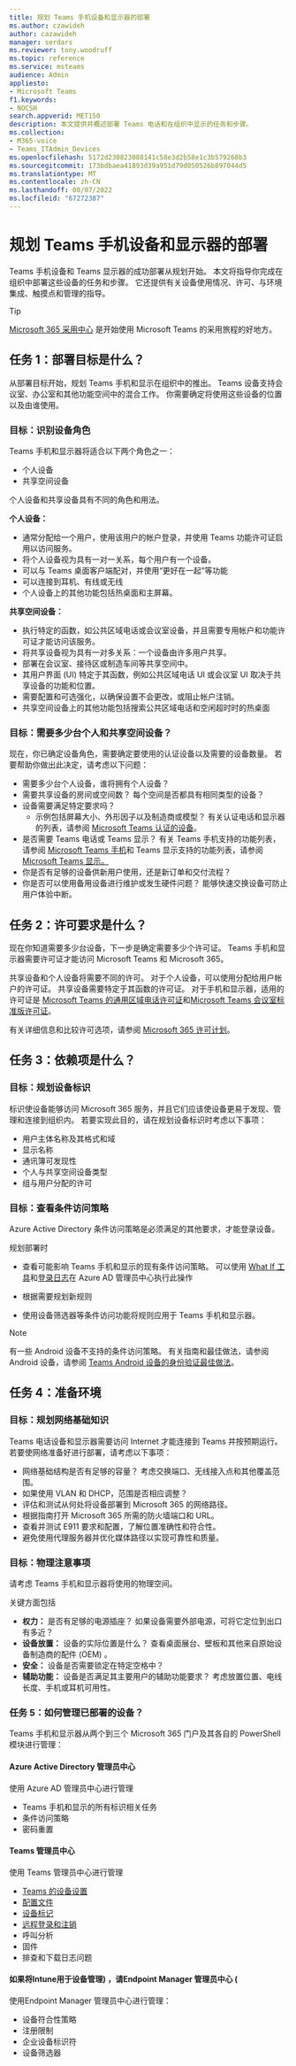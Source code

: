 ```yaml
---
title: 规划 Teams 手机设备和显示器的部署
ms.author: czawideh
author: cazawideh
manager: serdars
ms.reviewer: tony.woodruff
ms.topic: reference
ms.service: msteams
audience: Admin
appliesto:
- Microsoft Teams
f1.keywords:
- NOCSH
search.appverid: MET150
description: 本文提供并概述部署 Teams 电话和在组织中显示的任务和步骤。
ms.collection:
- M365-voice
- Teams_ITAdmin_Devices
ms.openlocfilehash: 5172d230823088141c58e3d2b58e1c3b579268b3
ms.sourcegitcommit: 173bdbaea41893d39a951d79d050526b897044d5
ms.translationtype: MT
ms.contentlocale: zh-CN
ms.lasthandoff: 08/07/2022
ms.locfileid: "67272387"
---
```

# <a name="plan-your-deployment-for-teams-phone-devices-and-displays"></a>规划 Teams 手机设备和显示器的部署

Teams 手机设备和 Teams 显示器的成功部署从规划开始。 本文将指导你完成在组织中部署这些设备的任务和步骤。 它还提供有关设备使用情况、许可、与环境集成、触摸点和管理的指导。

> [!TIP]
> [Microsoft 365 采用中心](https://adoption.microsoft.com/) 是开始使用 Microsoft Teams 的采用旅程的好地方。

## <a name="task-1-what-are-your-deployment-objectives"></a>任务 1：部署目标是什么？

从部署目标开始，规划 Teams 手机和显示在组织中的推出。 Teams 设备支持会议室、办公室和其他功能空间中的混合工作。 你需要确定将使用这些设备的位置以及由谁使用。

### <a name="objective-identify-your-device-personas"></a>目标：识别设备角色

Teams 手机和显示器将适合以下两个角色之一： 

- 个人设备
- 共享空间设备

个人设备和共享设备具有不同的角色和用法。 

**个人设备：** 

- 通常分配给一个用户，使用该用户的帐户登录，并使用 Teams 功能许可证启用以访问服务。
- 将个人设备视为具有一对一关系，每个用户有一个设备。
- 可以与 Teams 桌面客户端配对，并使用“更好在一起”等功能
- 可以连接到耳机、有线或无线
- 个人设备上的其他功能包括热桌面和主屏幕。 

**共享空间设备：**

- 执行特定的函数，如公共区域电话或会议室设备，并且需要专用帐户和功能许可证才能访问该服务。
- 将共享设备视为具有一对多关系：一个设备由许多用户共享。
- 部署在会议室、接待区或制造车间等共享空间中。 
- 其用户界面 (UI) 特定于其函数，例如公共区域电话 UI 或会议室 UI 取决于共享设备的功能和位置。
- 需要配置和可选强化，以确保设置不会更改，或阻止帐户注销。 
- 共享空间设备上的其他功能包括搜索公共区域电话和空闲超时时的热桌面

### <a name="objective-how-many-personal-and-shared-space-devices-do-you-need"></a>目标：需要多少台个人和共享空间设备？

现在，你已确定设备角色，需要确定要使用的认证设备以及需要的设备数量。 若要帮助你做出此决定，请考虑以下问题： 

- 需要多少台个人设备，谁将拥有个人设备？
- 需要共享设备的房间或空间数？ 每个空间是否都具有相同类型的设备？ 
- 设备需要满足特定要求吗？
    - 示例包括屏幕大小、外形因子以及制造商或模型？ 有关认证电话和显示器的列表，请参阅 [Microsoft Teams 认证的设备](teams-ip-phones.md)。
-  是否需要 Teams 电话或 Teams 显示？ 有关 Teams 手机支持的功能列表，请参阅 [Microsoft Teams 手机](phones-for-teams.md#features-supported-by-teams-phones)和 Teams 显示支持的功能列表，请参阅 [Microsoft Teams 显示。](teams-displays.md#features-supported-by-teams-displays)
- 你是否有足够的设备供新用户使用，还是新订单和交付流程？
- 你是否可以使用备用设备进行维护或发生硬件问题？ 能够快速交换设备可防止用户体验中断。

## <a name="task-2-what-are-your-licensing-requirements"></a>任务 2：许可要求是什么？ 

现在你知道需要多少台设备，下一步是确定需要多少个许可证。 Teams 手机和显示器需要许可证才能访问 Microsoft Teams 和 Microsoft 365。

共享设备和个人设备将需要不同的许可。 对于个人设备，可以使用分配给用户帐户的许可证。 共享设备需要特定于其函数的许可证。 对于手机和显示器，适用的许可证是 [Microsoft Teams 的通用区域电话许可证](../set-up-common-area-phones.md#step-1---buy-the-licenses)和[Microsoft Teams 会议室标准版许可证](../rooms/rooms-licensing.md#licensing-solutions-for-shared-communication-devices)。

有关详细信息和比较许可选项，请参阅 [Microsoft 365 许可计划](https://www.microsoft.com/microsoft-365/compare-microsoft-365-enterprise-plans?rtc=1)。 

## <a name="task-3-what-are-your-dependencies"></a>任务 3：依赖项是什么？ 

### <a name="objective-plan-your-device-identities"></a>目标：规划设备标识

标识使设备能够访问 Microsoft 365 服务，并且它们应该使设备更易于发现、管理和连接到组织内。 若要实现此目的，请在规划设备标识时考虑以下事项：

- 用户主体名称及其格式和域
- 显示名称
- 通讯簿可发现性
- 个人与共享空间设备类型
- 组与用户分配的许可

### <a name="objective-review-conditional-access-policies"></a>目标：查看条件访问策略

Azure Active Directory 条件访问策略是必须满足的其他要求，才能登录设备。

规划部署时

- 查看可能影响 Teams 手机和显示的现有条件访问策略。 可以使用 [What If 工具](/azure/active-directory/conditional-access/what-if-tool)和[登录日志](/azure/active-directory/reports-monitoring/concept-sign-ins)在 Azure AD 管理员中心执行此操作

- 根据需要规划新规则

- 使用设备筛选器等条件访问功能将规则应用于 Teams 手机和显示器。

>[!NOTE]
>有一些 Android 设备不支持的条件访问策略。 有关指南和最佳做法，请参阅 Android 设备，请参阅 [Teams Android 设备的身份验证最佳做法](authentication-best-practices-for-android-devices.md)。

## <a name="task-4-prepare-your-environment"></a>任务 4：准备环境

### <a name="objective-plan-network-basics"></a>目标：规划网络基础知识

Teams 电话设备和显示器需要访问 Internet 才能连接到 Teams 并按预期运行。 若要使网络准备好进行部署，请考虑以下事项：

- 网络基础结构是否有足够的容量？ 考虑交换端口、无线接入点和其他覆盖范围。
- 如果使用 VLAN 和 DHCP，范围是否相应调整？
- 评估和测试从何处将设备部署到 Microsoft 365 的网络路径。 
- 根据指南打开 Microsoft 365 所需的防火墙端口和 URL。
- 查看并测试 E911 要求和配置，了解位置准确性和符合性。 
- 避免使用代理服务器并优化媒体路径以实现可靠性和质量。

### <a name="objective-physical-considerations"></a>目标：物理注意事项

请考虑 Teams 手机和显示器将使用的物理空间。

关键方面包括

- **权力：** 是否有足够的电源插座？ 如果设备需要外部电源，可将它定位到出口有多近？
- **设备放置：** 设备的实际位置是什么？ 查看桌面展台、壁板和其他来自原始设备制造商的配件 (OEM) 。
- **安全：** 设备是否需要锁定在特定空格中？
- **辅助功能：** 设备是否满足其主要用户的辅助功能要求？ 考虑放置位置、电线长度、手机或耳机可用性。

### <a name="task-5-how-will-you-manage-deployed-devices"></a>任务 5：如何管理已部署的设备？

Teams 手机和显示器从两个到三个 Microsoft 365 门户及其各自的 PowerShell 模块进行管理： 

#### <a name="azure-active-directory-admin-center"></a>Azure Active Directory 管理员中心

使用 Azure AD 管理员中心进行管理

- Teams 手机和显示的所有标识相关任务
- 条件访问策略 
- 密码重置

#### <a name="teams-admin-center"></a>Teams 管理员中心

使用 Teams 管理员中心进行管理

- [Teams 的设备设置](../business-voice/manage-devices.md)
- [配置文件](device-management.md#use-configuration-profiles-in-teams)
- [设备标记](manage-device-tags.md)
- [远程登录和注销](remote-sign-in-and-sign-out.md)
- 呼叫分析  
- 固件
- 排查和下载日志问题

#### <a name="endpoint-manager-admin-center-if-you-use-intune-for-device-management"></a>如果将Intune用于设备管理) ，请Endpoint Manager 管理员中心 (

使用Endpoint Manager 管理员中心进行管理： 

- 设备符合性策略
- 注册限制
- 企业设备标识符
- 设备筛选器

